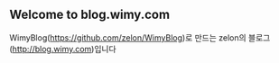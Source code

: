## Welcome to blog.wimy.com

 WimyBlog(https://github.com/zelon/WimyBlog)로 만드는 zelon의 블로그(http://blog.wimy.com)입니다
 
